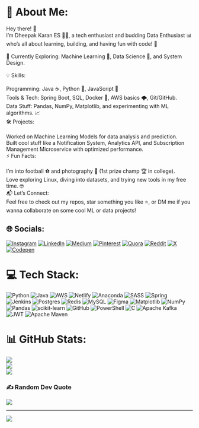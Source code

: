 # 💫 About Me:
Hey there! 👋<br>I’m Dheepak Karan ES 🧑‍💻, a tech enthusiast and budding Data Enthusiast 📊 who’s all about learning, building, and having fun with code! 🚀<br><br>🌱 Currently Exploring: Machine Learning 🤖, Data Science 🧠, and System Design.<br><br>💡 Skills:<br><br>Programming: Java ☕, Python 🐍, JavaScript 🌟<br>Tools & Tech: Spring Boot, SQL, Docker 🐳, AWS basics 🌩️, Git/GitHub.<br>Data Stuff: Pandas, NumPy, Matplotlib, and experimenting with ML algorithms. 📈<br>🛠️ Projects:<br><br>Worked on Machine Learning Models for data analysis and prediction.<br>Built cool stuff like a Notification System, Analytics API, and Subscription Management Microservice with optimized performance.<br>⚡ Fun Facts:<br><br>I’m into football ⚽ and photography 📸 (1st prize champ 🏆 in college).<br>Love exploring Linux, diving into datasets, and trying new tools in my free time. 🤓<br>📬 Let’s Connect:<br>Feel free to check out my repos, star something you like ⭐, or DM me if you wanna collaborate on some cool ML or data projects!


## 🌐 Socials:
[![Instagram](https://img.shields.io/badge/Instagram-%23E4405F.svg?logo=Instagram&logoColor=white)](https://instagram.com/___ka_ran___/) [![LinkedIn](https://img.shields.io/badge/LinkedIn-%230077B5.svg?logo=linkedin&logoColor=white)](https://linkedin.com/in/dheepak-karan-es/) [![Medium](https://img.shields.io/badge/Medium-12100E?logo=medium&logoColor=white)](https://medium.com/@@dheepakkaran) [![Pinterest](https://img.shields.io/badge/Pinterest-%23E60023.svg?logo=Pinterest&logoColor=white)](https://pinterest.com/elusanthi16/) [![Quora](https://img.shields.io/badge/Quora-%23B92B27.svg?logo=Quora&logoColor=white)](https://quora.com/profile/Karan-1692/) [![Reddit](https://img.shields.io/badge/Reddit-%23FF4500.svg?logo=Reddit&logoColor=white)](https://reddit.com/user/karan1422/) [![X](https://img.shields.io/badge/X-black.svg?logo=X&logoColor=white)](https://x.com/karan_1422/) [![Codepen](https://img.shields.io/badge/Codepen-000000?style=for-the-badge&logo=codepen&logoColor=white)](https://codepen.io/DHEEPAK-KARAN-E-S/) 

# 💻 Tech Stack:
![Python](https://img.shields.io/badge/python-3670A0?style=plastic&logo=python&logoColor=ffdd54) ![Java](https://img.shields.io/badge/java-%23ED8B00.svg?style=plastic&logo=openjdk&logoColor=white) ![AWS](https://img.shields.io/badge/AWS-%23FF9900.svg?style=plastic&logo=amazon-aws&logoColor=white) ![Netlify](https://img.shields.io/badge/netlify-%23000000.svg?style=plastic&logo=netlify&logoColor=#00C7B7) ![Anaconda](https://img.shields.io/badge/Anaconda-%2344A833.svg?style=plastic&logo=anaconda&logoColor=white) ![SASS](https://img.shields.io/badge/SASS-hotpink.svg?style=plastic&logo=SASS&logoColor=white) ![Spring](https://img.shields.io/badge/spring-%236DB33F.svg?style=plastic&logo=spring&logoColor=white) ![Jenkins](https://img.shields.io/badge/jenkins-%232C5263.svg?style=plastic&logo=jenkins&logoColor=white) ![Postgres](https://img.shields.io/badge/postgres-%23316192.svg?style=plastic&logo=postgresql&logoColor=white) ![Redis](https://img.shields.io/badge/redis-%23DD0031.svg?style=plastic&logo=redis&logoColor=white) ![MySQL](https://img.shields.io/badge/mysql-4479A1.svg?style=plastic&logo=mysql&logoColor=white) ![Figma](https://img.shields.io/badge/figma-%23F24E1E.svg?style=plastic&logo=figma&logoColor=white) ![Matplotlib](https://img.shields.io/badge/Matplotlib-%23ffffff.svg?style=plastic&logo=Matplotlib&logoColor=black) ![NumPy](https://img.shields.io/badge/numpy-%23013243.svg?style=plastic&logo=numpy&logoColor=white) ![Pandas](https://img.shields.io/badge/pandas-%23150458.svg?style=plastic&logo=pandas&logoColor=white) ![scikit-learn](https://img.shields.io/badge/scikit--learn-%23F7931E.svg?style=plastic&logo=scikit-learn&logoColor=white) ![GitHub](https://img.shields.io/badge/github-%23121011.svg?style=plastic&logo=github&logoColor=white) ![PowerShell](https://img.shields.io/badge/PowerShell-%235391FE.svg?style=plastic&logo=powershell&logoColor=white) ![C](https://img.shields.io/badge/c-%2300599C.svg?style=plastic&logo=c&logoColor=white) ![Apache Kafka](https://img.shields.io/badge/Apache%20Kafka-000?style=plastic&logo=apachekafka) ![JWT](https://img.shields.io/badge/JWT-black?style=plastic&logo=JSON%20web%20tokens) ![Apache Maven](https://img.shields.io/badge/Apache%20Maven-C71A36?style=plastic&logo=Apache%20Maven&logoColor=white)
# 📊 GitHub Stats:
![](https://github-readme-stats.vercel.app/api?username=dheepakkaran&theme=dark&hide_border=false&include_all_commits=false&count_private=false)<br/>
![](https://github-readme-streak-stats.herokuapp.com/?user=dheepakkaran&theme=dark&hide_border=false)<br/>
![](https://github-readme-stats.vercel.app/api/top-langs/?username=dheepakkaran&theme=dark&hide_border=false&include_all_commits=false&count_private=false&layout=compact)

### ✍️ Random Dev Quote
![](https://quotes-github-readme.vercel.app/api?type=horizontal&theme=light)

---
[![](https://visitcount.itsvg.in/api?id=dheepakkaran&icon=0&color=0)](https://visitcount.itsvg.in)

<!-- Proudly created with GPRM ( https://gprm.itsvg.in ) -->
